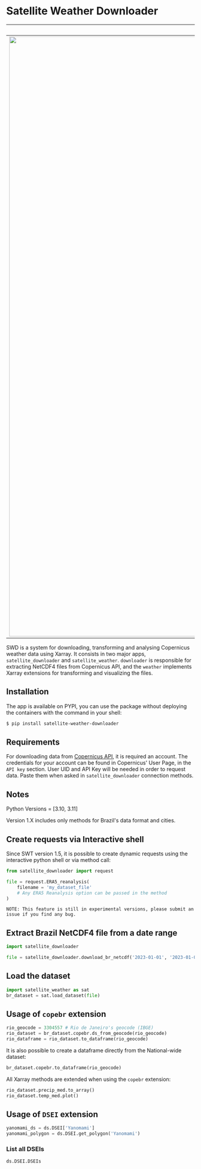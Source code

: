 # Satellite Weather Downloader

| Xarray | Copernicus |
|:-------------------------:|:-------------------------:|
|<img width="1604" alt="Xarray" src="https://external-content.duckduckgo.com/iu/?u=https%3A%2F%2Fxray.readthedocs.io%2Fen%2Fv0.9.0%2F_images%2Fdataset-diagram-logo.png&f=1&nofb=1&ipt=4f24c578ee40cd8ac0634231db6bd24d811fe59658eb2f5f67181f6d720d3f20&ipo=images"> |  <img width="1604" alt="Copernicus" src="https://external-content.duckduckgo.com/iu/?u=https%3A%2F%2Fwww.eea.europa.eu%2Fabout-us%2Fwho%2Fcopernicus-1%2Fcopernicus-logo%2Fimage&f=1&nofb=1&ipt=56337423b2d920fcf9b4e9dee584e497a5345fc73b20775730740f0ca215fb38&ipo=images">|

SWD is a system for downloading, transforming and analysing Copernicus weather data using Xarray. It consists in two major apps, `satellite_downloader` and `satellite_weather`. `downloader` is responsible for extracting NetCDF4 files from Copernicus API, and the `weather` implements Xarray extensions for transforming and visualizing the files.

## Installation
The app is available on PYPI, you can use the package without deploying the containers with the command in your shell:
``` bash
$ pip install satellite-weather-downloader
```

## Requirements
For downloading data from [Copernicus API](https://cds.climate.copernicus.eu/#!/home), it is required an account. The credentials for your account can be found in Copernicus' User Page, in the `API key` section. User UID and API Key will be needed in order to request data. Paste them when asked in `satellite_downloader` connection methods.


## Notes
Python Versions = [3.10, 3.11]

Version 1.X includes only methods for Brazil's data format and cities.

## Create requests via Interactive shell
Since SWT version 1.5, it is possible to create dynamic requests using the interactive
python shell or via method call:
```python
from satellite_downloader import request

file = request.ERA5_reanalysis(
    filename = 'my_dataset_file'
    # Any ERA5 Reanalysis option can be passed in the method
)
```
```
NOTE: This feature is still in experimental versions, please submit an issue if you find any bug.
```

## Extract Brazil NetCDF4 file from a date range
``` python
import satellite_downloader

file = satellite_downloader.download_br_netcdf('2023-01-01', '2023-01-07')

```

## Load the dataset
``` python
import satellite_weather as sat
br_dataset = sat.load_dataset(file)

```

## Usage of `copebr` extension
``` python
rio_geocode = 3304557 # Rio de Janeiro's geocode (IBGE)
rio_dataset = br_dataset.copebr.ds_from_geocode(rio_geocode)
rio_dataframe = rio_dataset.to_dataframe(rio_geocode)
```

It is also possible to create a dataframe directly from the National-wide dataset:
``` python
br_dataset.copebr.to_dataframe(rio_geocode)
```

All Xarray methods are extended when using the `copebr` extension:
``` python
rio_dataset.precip_med.to_array()
rio_dataset.temp_med.plot()
```

## Usage of `DSEI` extension
``` python
yanomami_ds = ds.DSEI['Yanomami']
yanomami_polygon = ds.DSEI.get_polygon('Yanomami')
```

### List all DSEIs
``` python
ds.DSEI.DSEIs
```
